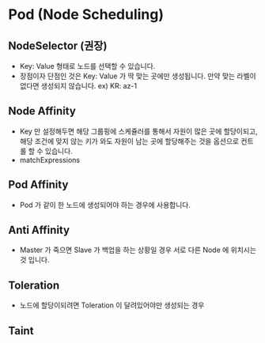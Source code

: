 # Pod (Node Scheduling)

## NodeSelector (권장)

- Key: Value 형태로 노드를 선택할 수 있습니다.
- 장점이자 단점인 것은 Key: Value 가 딱 맞는 곳에만 생성됩니다. 만약 맞는 라벨이 없다면 생성되지 않습니다.
ex) KR: az-1

## Node Affinity

- Key 만 설정해두면 해당 그룹핑에 스케쥴러를 통해서 자원이 많은 곳에 할당이되고, 해당 조건에 맞지 않는 키가 와도 자원이 남는 곳에 할당해주는 것을 옵션으로 컨트롤 할 수 있습니다.
- matchExpressions

## Pod Affinity

- Pod 가 같이 한 노드에 생성되어야 하는 경우에 사용합니다.

## Anti Affinity

- Master 가 죽으면 Slave 가 백업을 하는 상황일 경우 서로 다른 Node 에 위치시는 것 입니다.

## Toleration

- 노드에 할당이되려면 Toleration 이 달려있어야만 생성되는 경우

## Taint
